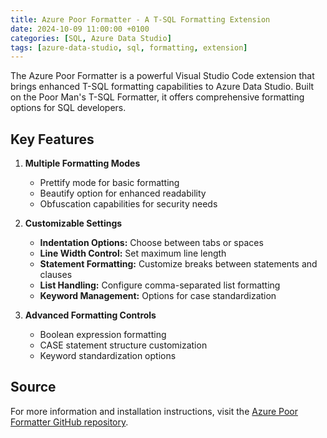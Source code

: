 ```yaml
---
title: Azure Poor Formatter - A T-SQL Formatting Extension
date: 2024-10-09 11:00:00 +0100
categories: [SQL, Azure Data Studio]
tags: [azure-data-studio, sql, formatting, extension]
---
```


The Azure Poor Formatter is a powerful Visual Studio Code extension that brings enhanced T-SQL formatting capabilities to Azure Data Studio. Built on the Poor Man's T-SQL Formatter, it offers comprehensive formatting options for SQL developers.

## Key Features

1. **Multiple Formatting Modes**
   - Prettify mode for basic formatting
   - Beautify option for enhanced readability
   - Obfuscation capabilities for security needs

2. **Customizable Settings**
   - **Indentation Options:** Choose between tabs or spaces
   - **Line Width Control:** Set maximum line length
   - **Statement Formatting:** Customize breaks between statements and clauses
   - **List Handling:** Configure comma-separated list formatting
   - **Keyword Management:** Options for case standardization

3. **Advanced Formatting Controls**
   - Boolean expression formatting
   - CASE statement structure customization
   - Keyword standardization options

## Source
For more information and installation instructions, visit the [Azure Poor Formatter GitHub repository](https://github.com/wsr-publishing/azure-poor-formatter).